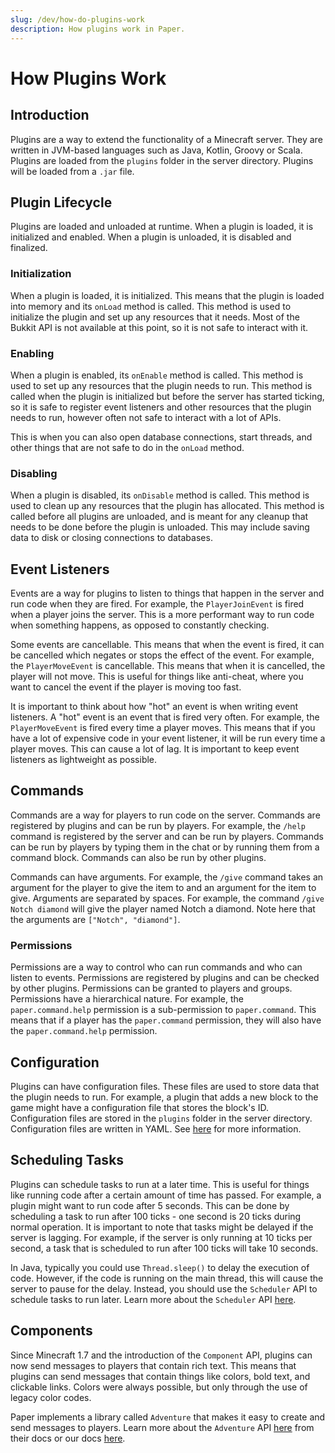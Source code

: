 ```yaml
---
slug: /dev/how-do-plugins-work
description: How plugins work in Paper.
---
```


# How Plugins Work

## Introduction

Plugins are a way to extend the functionality of a Minecraft server. They are written in JVM-based languages such as 
Java, Kotlin, Groovy or Scala. Plugins are loaded from the `plugins` folder in the server directory. Plugins will be 
loaded from a `.jar` file. 

## Plugin Lifecycle

Plugins are loaded and unloaded at runtime. When a plugin is loaded, it is initialized and enabled. When a plugin is 
unloaded, it is disabled and finalized.

### Initialization

When a plugin is loaded, it is initialized. This means that the plugin is loaded into memory and its `onLoad` 
method is called. This method is used to initialize the plugin and set up any resources that it needs. Most of the
Bukkit API is not available at this point, so it is not safe to interact with it.

### Enabling

When a plugin is enabled, its `onEnable` method is called. This method is used to set up any resources that the plugin 
needs to run. This method is called when the plugin is initialized but before the server has started ticking, so it is 
safe to register event listeners and other resources that the plugin needs to run, however often not safe to interact 
with a lot of APIs.

This is when you can also open database connections, start threads, and other things that are not safe to do in the
`onLoad` method.

### Disabling

When a plugin is disabled, its `onDisable` method is called. This method is used to clean up any resources that the 
plugin has allocated. This method is called before all plugins are unloaded, and is meant for any cleanup that needs to
be done before the plugin is unloaded. This may include saving data to disk or closing connections to databases.

## Event Listeners

Events are a way for plugins to listen to things that happen in the server and run code when they are fired. For 
example, the `PlayerJoinEvent` is fired when a player joins the server. This is a more performant way to run code when 
something happens, as opposed to constantly checking.

Some events are cancellable. This means that when the event is fired, it can be cancelled which negates or stops the 
effect of the event. For example, the `PlayerMoveEvent` is cancellable. This means that when it is cancelled, the player 
will not move. This is useful for things like anti-cheat, where you want to cancel the event if the player is moving too fast.

It is important to think about how "hot" an event is when writing event listeners. A "hot" event is an event that is fired
very often. For example, the `PlayerMoveEvent` is fired every time a player moves. This means that if you have a lot of
expensive code in your event listener, it will be run every time a player moves. This can cause a lot of lag. It is
important to keep event listeners as lightweight as possible.

## Commands

Commands are a way for players to run code on the server. Commands are registered by plugins and can be run by players.
For example, the `/help` command is registered by the server and can be run by players. Commands can be run by players
by typing them in the chat or by running them from a command block. Commands can also be run by other plugins.

Commands can have arguments. For example, the `/give` command takes an argument for the player to give the item to and
an argument for the item to give. Arguments are separated by spaces. For example, the command `/give Notch diamond` will
give the player named Notch a diamond. Note here that the arguments are `["Notch", "diamond"]`.

### Permissions

Permissions are a way to control who can run commands and who can listen to events. Permissions 
are registered by plugins and can be checked by other plugins. Permissions can be granted to players and groups. 
Permissions have a hierarchical nature. For example, the `paper.command.help` permission is a sub-permission to 
`paper.command`. This means that if a player has the `paper.command` permission, they will also have the 
`paper.command.help` permission.

## Configuration

Plugins can have configuration files. These files are used to store data that the plugin needs to run. For example, a
plugin that adds a new block to the game might have a configuration file that stores the block's ID. Configuration files
are stored in the `plugins` folder in the server directory. Configuration files are written in YAML. See 
[here](/paper/dev/plugin-configurations) for more information.

## Scheduling Tasks

Plugins can schedule tasks to run at a later time. This is useful for things like running code after a certain amount
of time has passed. For example, a plugin might want to run code after 5 seconds. This can be done by scheduling a task
to run after 100 ticks - one second is 20 ticks during normal operation. It is important to note that tasks might be 
delayed if the server is lagging. For example, if the server is only running at 10 ticks per second, a task that is 
scheduled to run after 100 ticks will take 10 seconds.

In Java, typically you could use `Thread.sleep()` to delay the execution of code. However, if the code is running on the main
thread, this will cause the server to pause for the delay. Instead, you should use the `Scheduler` API to schedule tasks
to run later. Learn more about the `Scheduler` API [here](/paper/dev/scheduler).

## Components

Since Minecraft 1.7 and the introduction of the `Component` API, plugins can now send messages to players that contain
rich text. This means that plugins can send messages that contain things like colors, bold text, and clickable links.
Colors were always possible, but only through the use of legacy color codes.

Paper implements a library called `Adventure` that makes it easy to create and send messages to players. Learn more
about the `Adventure` API [here](https://docs.advntr.dev/) from their docs or our docs 
[here](/paper/dev/component-api/introduction).
